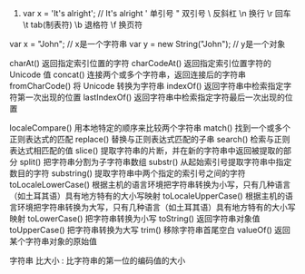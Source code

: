 1. var x = 'It\'s alright'; // It's alright
\'	单引号
\"	双引号
\\	反斜杠
\n	换行
\r	回车
\t	tab(制表符)
\b	退格符
\f	换页符


var x = "John";              // x是一个字符串
var y = new String("John");  // y是一个对象


charAt()	返回指定索引位置的字符
charCodeAt()	返回指定索引位置字符的 Unicode 值
concat()	连接两个或多个字符串，返回连接后的字符串
fromCharCode()	将 Unicode 转换为字符串
indexOf()	返回字符串中检索指定字符第一次出现的位置
lastIndexOf()	返回字符串中检索指定字符最后一次出现的位置

localeCompare()	用本地特定的顺序来比较两个字符串
match()	找到一个或多个正则表达式的匹配
replace()	替换与正则表达式匹配的子串
search()	检索与正则表达式相匹配的值
slice()	提取字符串的片断，并在新的字符串中返回被提取的部分
split()	把字符串分割为子字符串数组
substr()	从起始索引号提取字符串中指定数目的字符
substring()	提取字符串中两个指定的索引号之间的字符
toLocaleLowerCase()	根据主机的语言环境把字符串转换为小写，只有几种语言（如土耳其语）具有地方特有的大小写映射
toLocaleUpperCase()	根据主机的语言环境把字符串转换为大写，只有几种语言（如土耳其语）具有地方特有的大小写映射
toLowerCase()	把字符串转换为小写
toString()	返回字符串对象值
toUpperCase()	把字符串转换为大写
trim()	移除字符串首尾空白
valueOf()	返回某个字符串对象的原始值

字符串 比大小 :
比字符串的第一位的编码值的大小